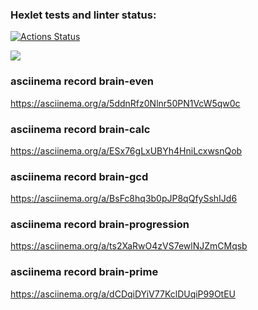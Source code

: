 ### Hexlet tests and linter status:
[![Actions Status](https://github.com/gornah/python-project-49/actions/workflows/hexlet-check.yml/badge.svg)](https://github.com/gornah/python-project-49/actions)

<a href="https://codeclimate.com/github/gornah/python-project-49/maintainability"><img src="https://api.codeclimate.com/v1/badges/a36b29f34c87277cf136/maintainability" /></a>

### asciinema record brain-even
https://asciinema.org/a/5ddnRfz0Nlnr50PN1VcW5qw0c

### asciinema record brain-calc
https://asciinema.org/a/ESx76gLxUBYh4HniLcxwsnQob

### asciinema record brain-gcd
https://asciinema.org/a/BsFc8hq3b0pJP8qQfySshIJd6

### asciinema record brain-progression
https://asciinema.org/a/ts2XaRwO4zVS7ewlNJZmCMqsb

### asciinema record brain-prime
https://asciinema.org/a/dCDqiDYiV77KclDUqiP99OtEU